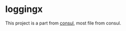 # loggingx

This project is a part from [consul](https://github.com/hashicorp/consul), most file from consul.
